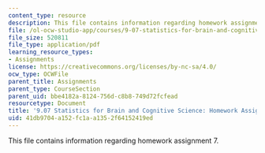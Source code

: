 ```yaml
---
content_type: resource
description: This file contains information regarding homework assignment 7.
file: /ol-ocw-studio-app/courses/9-07-statistics-for-brain-and-cognitive-science-fall-2016/41db9704a152fc1aa1352f64152419ed_MIT9_07F16_HomworkAsign_7.pdf
file_size: 520811
file_type: application/pdf
learning_resource_types:
- Assignments
license: https://creativecommons.org/licenses/by-nc-sa/4.0/
ocw_type: OCWFile
parent_title: Assignments
parent_type: CourseSection
parent_uid: bbe4182a-8124-756d-c8b8-749d72fcfead
resourcetype: Document
title: '9.07 Statistics for Brain and Cognitive Science: Homework Assignment 7'
uid: 41db9704-a152-fc1a-a135-2f64152419ed
---
```

This file contains information regarding homework assignment 7.